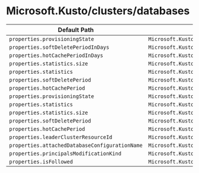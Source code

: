 # Microsoft.Kusto/clusters/databases

| Default Path | Alias |
|---|---|
| `properties.provisioningState` | `Microsoft.Kusto/clusters/databases/provisioningState` |
| `properties.softDeletePeriodInDays` | `Microsoft.Kusto/clusters/databases/softDeletePeriodInDays` |
| `properties.hotCachePeriodInDays` | `Microsoft.Kusto/clusters/databases/hotCachePeriodInDays` |
| `properties.statistics.size` | `Microsoft.Kusto/clusters/databases/statistics.size` |
| `properties.statistics` | `Microsoft.Kusto/clusters/databases/statistics` |
| `properties.softDeletePeriod` | `Microsoft.Kusto/clusters/databases/softDeletePeriod` |
| `properties.hotCachePeriod` | `Microsoft.Kusto/clusters/databases/hotCachePeriod` |
| `properties.provisioningState` | `Microsoft.Kusto/clusters/databases/ReadWrite.provisioningState` |
| `properties.statistics` | `Microsoft.Kusto/clusters/databases/ReadWrite.statistics` |
| `properties.statistics.size` | `Microsoft.Kusto/clusters/databases/ReadWrite.statistics.size` |
| `properties.softDeletePeriod` | `Microsoft.Kusto/clusters/databases/ReadWrite.softDeletePeriod` |
| `properties.hotCachePeriod` | `Microsoft.Kusto/clusters/databases/ReadWrite.hotCachePeriod` |
| `properties.leaderClusterResourceId` | `Microsoft.Kusto/clusters/databases/ReadOnlyFollowing.leaderClusterResourceId` |
| `properties.attachedDatabaseConfigurationName` | `Microsoft.Kusto/clusters/databases/ReadOnlyFollowing.attachedDatabaseConfigurationName` |
| `properties.principalsModificationKind` | `Microsoft.Kusto/clusters/databases/ReadOnlyFollowing.principalsModificationKind` |
| `properties.isFollowed` | `Microsoft.Kusto/clusters/databases/ReadWrite.isFollowed` |

